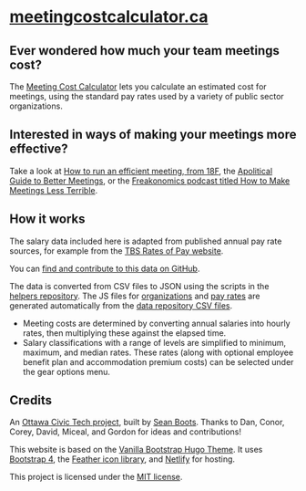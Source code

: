 # [meetingcostcalculator.ca](https://meetingcostcalculator.ca/)

## Ever wondered how much your team meetings cost?

The [Meeting Cost Calculator](https://meetingcostcalculator.ca/) lets you calculate an estimated cost for meetings, using the standard pay rates used by a variety of public sector organizations.

## Interested in ways of making your meetings more effective?

Take a look at [How to run an efficient meeting, from 18F](https://18f.gsa.gov/2016/12/14/how-to-run-an-efficient-meeting/), the [Apolitical Guide to Better Meetings](https://apolitical.co/solution_article/the-public-servants-guide-to-better-meetings/), or the [Freakonomics podcast titled How to Make Meetings Less Terrible](http://freakonomics.com/podcast/meetings/).

## How it works

The salary data included here is adapted from published annual pay rate sources, for example from the [TBS Rates of Pay website](https://www.tbs-sct.gc.ca/pubs_pol/hrpubs/coll_agre/rates-taux-eng.asp). 

You can [find and contribute to this data on GitHub](https://github.com/meetingcostcalculator/meeting-cost-calculator-data).

The data is converted from CSV files to JSON using the scripts in the [helpers repository](https://github.com/meetingcostcalculator/meeting-cost-calculator-helpers). The JS files for [organizations](https://github.com/meetingcostcalculator/meeting-cost-calculator-hugo-ca/blob/master/static/js/organizations.js) and [pay rates](https://github.com/meetingcostcalculator/meeting-cost-calculator-hugo-ca/blob/master/static/js/rates.js) are generated automatically from the [data repository CSV files](https://github.com/meetingcostcalculator/meeting-cost-calculator-data/tree/master/ca).

*   Meeting costs are determined by converting annual salaries into hourly rates, then multiplying these against the elapsed time.
*   Salary classifications with a range of levels are simplified to minimum, maximum, and median rates. These rates (along with optional employee benefit plan and accommodation premium costs) can be selected under the gear options menu.

## Credits

An [Ottawa Civic Tech project](http://ottawacivictech.ca/), built by [Sean Boots](https://twitter.com/sboots/). Thanks to Dan, Conor, Corey, David, Miceal, and Gordon for ideas and contributions!

This website is based on the [Vanilla Bootstrap Hugo Theme](https://github.com/zwbetz-gh/vanilla-bootstrap-hugo-theme). It uses [Bootstrap 4](https://getbootstrap.com/), the [Feather icon library](https://feathericons.com/), and [Netlify](https://www.netlify.com) for hosting.

This project is licensed under the [MIT license](https://github.com/meetingcostcalculator/meeting-cost-calculator-hugo-ca/blob/master/LICENSE).
